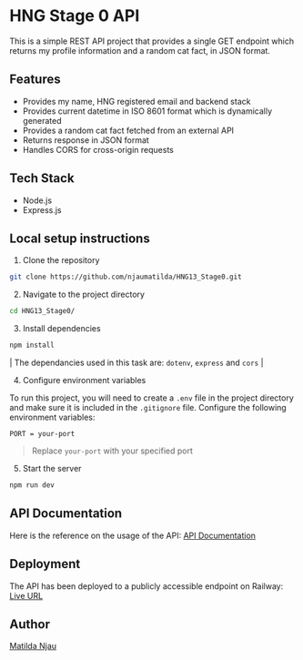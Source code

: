 # HNG Stage 0 API

This is a simple REST API project that provides a single GET endpoint which returns my profile information and a random cat fact, in JSON format.

## Features

- Provides my name, HNG registered email and backend stack
- Provides current datetime in ISO 8601 format which is dynamically generated
- Provides a random cat fact fetched from an external API
- Returns response in JSON format
- Handles CORS for cross-origin requests

## Tech Stack

- Node.js
- Express.js

## Local setup instructions

1. Clone the repository

```bash
git clone https://github.com/njaumatilda/HNG13_Stage0.git
```

2. Navigate to the project directory

```bash
cd HNG13_Stage0/
```

3. Install dependencies

```bash
npm install
```

| The dependancies used in this task are: `dotenv`, `express` and `cors` |

4. Configure environment variables

To run this project, you will need to create a `.env` file in the project directory and make sure it is included in the `.gitignore` file. Configure the following environment variables:

```env
PORT = your-port
```

> Replace `your-port` with your specified port

5. Start the server

```bash
npm run dev
```

## API Documentation

Here is the reference on the usage of the API:
[API Documentation](https://documenter.getpostman.com/view/38132076/2sB3QQJTMG)

## Deployment

The API has been deployed to a publicly accessible endpoint on Railway:
[Live URL](hng13stage0-production-850c.up.railway.app)

## Author

[Matilda Njau](https://github.com/njaumatilda)


